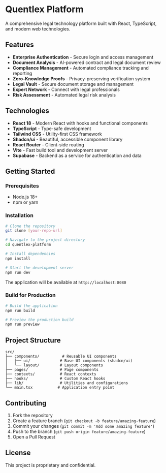 # Quentlex Platform

A comprehensive legal technology platform built with React, TypeScript, and modern web technologies.

## Features

- **Enterprise Authentication** - Secure login and access management
- **Document Analysis** - AI-powered contract and legal document review
- **Compliance Management** - Automated compliance tracking and reporting
- **Zero-Knowledge Proofs** - Privacy-preserving verification system
- **Legal Vault** - Secure document storage and management
- **Expert Network** - Connect with legal professionals
- **Risk Assessment** - Automated legal risk analysis

## Technologies

- **React 18** - Modern React with hooks and functional components
- **TypeScript** - Type-safe development
- **Tailwind CSS** - Utility-first CSS framework
- **Shadcn/ui** - Beautiful, accessible component library
- **React Router** - Client-side routing
- **Vite** - Fast build tool and development server
- **Supabase** - Backend as a service for authentication and data

## Getting Started

### Prerequisites

- Node.js 18+ 
- npm or yarn

### Installation

```bash
# Clone the repository
git clone [your-repo-url]

# Navigate to the project directory
cd quentlex-platform

# Install dependencies
npm install

# Start the development server
npm run dev
```

The application will be available at `http://localhost:8080`

### Build for Production

```bash
# Build the application
npm run build

# Preview the production build
npm run preview
```

## Project Structure

```
src/
├── components/          # Reusable UI components
│   ├── ui/             # Base UI components (shadcn/ui)
│   └── layout/         # Layout components
├── pages/              # Page components
├── contexts/           # React contexts
├── hooks/              # Custom React hooks
├── lib/                # Utilities and configurations
└── main.tsx           # Application entry point
```

## Contributing

1. Fork the repository
2. Create a feature branch (`git checkout -b feature/amazing-feature`)
3. Commit your changes (`git commit -m 'Add some amazing feature'`)
4. Push to the branch (`git push origin feature/amazing-feature`)
5. Open a Pull Request

## License

This project is proprietary and confidential.